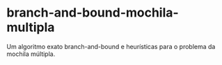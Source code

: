 # branch-and-bound-mochila-multipla
Um algoritmo exato branch-and-bound e heurísticas para o problema da mochila múltipla.
